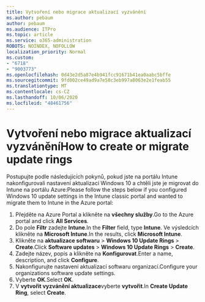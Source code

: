 ```yaml
---
title: Vytvoření nebo migrace aktualizací vyzvánění
ms.author: pebaum
author: pebaum
ms.audience: ITPro
ms.topic: article
ms.service: o365-administration
ROBOTS: NOINDEX, NOFOLLOW
localization_priority: Normal
ms.custom:
- "6718"
- "9003773"
ms.openlocfilehash: 0d43e2d5a87e4b941fcc91671b41ea0aabc5bffe
ms.sourcegitcommit: 9fd002ce49ad9a7e58c3eb997a8063e2e1feab55
ms.translationtype: MT
ms.contentlocale: cs-CZ
ms.lasthandoff: 10/06/2020
ms.locfileid: "48461756"
---
```

# <a name="how-to-create-or-migrate-update-rings"></a><span data-ttu-id="d7edf-102">Vytvoření nebo migrace aktualizací vyzvánění</span><span class="sxs-lookup"><span data-stu-id="d7edf-102">How to create or migrate update rings</span></span>

<span data-ttu-id="d7edf-103">Postupujte podle následujících pokynů, pokud jste na portálu Intune nakonfigurovali nastavení aktualizací Windows 10 a chtěli jste je migrovat do Intune na portálu Azure:</span><span class="sxs-lookup"><span data-stu-id="d7edf-103">Please follow the steps below if you configured Windows 10 update settings in the Intune classic portal and wanted to migrate them to Intune in the Azure portal:</span></span>

1. <span data-ttu-id="d7edf-104">Přejděte na Azure Portal a klikněte na **všechny služby**.</span><span class="sxs-lookup"><span data-stu-id="d7edf-104">Go to the Azure portal and click **All Services**.</span></span>
2. <span data-ttu-id="d7edf-105">Do pole **Filtr** zadejte **Intune**.</span><span class="sxs-lookup"><span data-stu-id="d7edf-105">In the **Filter** field, type **Intune**.</span></span> <span data-ttu-id="d7edf-106">Ve výsledcích klikněte na **Microsoft Intune**.</span><span class="sxs-lookup"><span data-stu-id="d7edf-106">In the results, click **Microsoft Intune**.</span></span>
3. <span data-ttu-id="d7edf-107">Klikněte na **aktualizace softwaru**  >  **Windows 10 Update Rings**  >  **Create**.</span><span class="sxs-lookup"><span data-stu-id="d7edf-107">Click **Software updates** > **Windows 10 Update Rings** > **Create**.</span></span>
4. <span data-ttu-id="d7edf-108">Zadejte název, popis a klikněte na **Konfigurovat**.</span><span class="sxs-lookup"><span data-stu-id="d7edf-108">Enter a name, description, and click **Configure**.</span></span>
5. <span data-ttu-id="d7edf-109">Nakonfigurujte nastavení aktualizací softwaru organizací.</span><span class="sxs-lookup"><span data-stu-id="d7edf-109">Configure your organizations software update settings.</span></span>
6. <span data-ttu-id="d7edf-110">Vyberte **OK**.</span><span class="sxs-lookup"><span data-stu-id="d7edf-110">Select **OK**.</span></span>
7. <span data-ttu-id="d7edf-111">V **vytvořit vyzvánění aktualizace**vyberte **vytvořit**.</span><span class="sxs-lookup"><span data-stu-id="d7edf-111">In **Create Update Ring**, select **Create**.</span></span>
